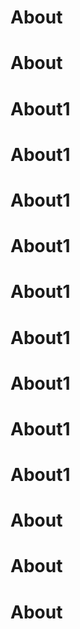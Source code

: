 # About
# About
# About1
# About1
# About1
# About1
# About1
# About1
# About1
# About1
# About1
# About
# About
# About

